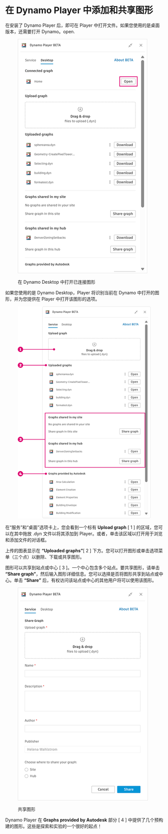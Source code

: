 # 在 Dynamo Player 中添加和共享图形

在安装了 Dynamo Player 后，即可在 Player 中打开文件。如果您使用的是桌面版本，还需要打开 Dynamo。open.&#x20;

<figure><img src="../.gitbook/assets/open-connected-graph.png" alt=""><figcaption><p>在 Dynamo Desktop 中打开已连接图形</p></figcaption></figure>

如果您使用的是 Dynamo Desktop，Player 将识别当前在 Dynamo 中打开的图形，并为您提供在 Player 中打开该图形的选项。

<figure><img src="../.gitbook/assets/access-graphs.png" alt=""><figcaption></figcaption></figure>

在“服务”和“桌面”选项卡上，您会看到一个标有 **Upload graph** [ 1 ] 的区域，您可以在其中拖放 .dyn 文件以将其添加到 Player。或者，单击该区域以打开用于浏览和添加文件的对话框。

上传的图表显示在 **“Uploaded graphs”**[ 2 ] 下方。您可以打开图形或单击选项菜单（三个点）以删除、下载或共享图形。

图形可以共享到站点或中心 [ 3 ]。一个中心包含多个站点。要共享图形，请单击 **“Share graph”**，然后输入图形详细信息。您可以选择是否将图形共享到站点或中心。单击 **“Share”** 后，有权访问该站点或中心的其他用户将可以使用该图形。

<figure><img src="../.gitbook/assets/share-graph.png" alt=""><figcaption><p>共享图形</p></figcaption></figure>

Dynamo Player 在 **Graphs provided by Autodesk** 部分 [ 4 ] 中提供了几个预构建的图形。这些是探索和实验的一个很好的起点！



